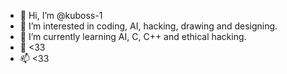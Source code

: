 - 👋 Hi, I’m @kuboss-1
- 👀 I’m interested in coding, AI, hacking, drawing and designing.
- 🌱 I’m currently learning AI, C, C++ and ethical hacking.
- 💞️ <33
- 📫 <33

<!---
kuboss-1/kuboss-1 is a ✨ special ✨ repository because its `README.md` (this file) appears on your GitHub profile.
You can click the Preview link to take a look at your changes.
--->

